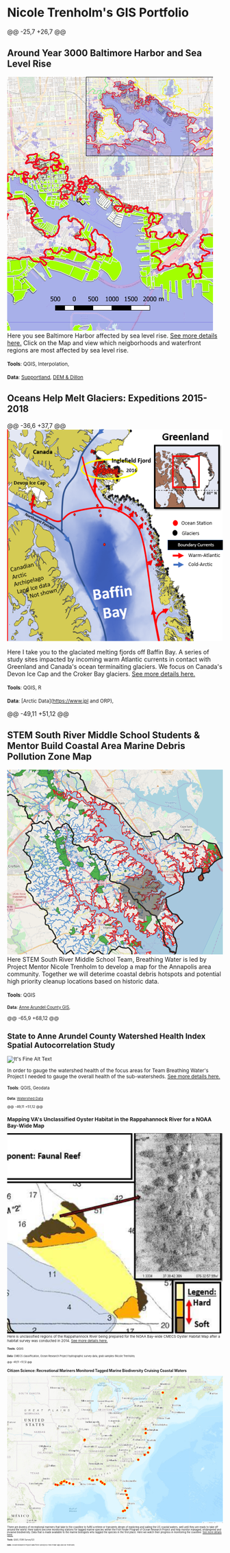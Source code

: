 # Nicole Trenholm's GIS Portfolio

@@ -25,7 +26,7 @@ 

## Around Year 3000 Baltimore Harbor and Sea Level Rise
![It's Fine Alt Text](P1_SLR/Capture.PNG)  
 Here you see Baltimore Harbor affected by sea level rise. [See more details here.](https://nicoletrenholm.github.io/P1_SLR/P1_SLR.html)
 Click on the Map and view  which neigborhoods and waterfront regions are most affected by sea level rise.
 
 <small>__Tools__: QGIS, Interpolation,</small>
 
 <small>__Data__: [Supportland](https://supportland.com/), [DEM & Dillon](https://oregoncraftbeer.org/guild/)</small>

## Oceans Help Melt Glaciers: Expeditions 2015-2018
@@ -36,6 +37,7 @@ 
![It's Fine Alt Text](P2_GLacier/glacier.PNG)

Here I take you to the glaciated melting fjords off Baffin Bay. A series of study sites impacted by incoming warm Atlantic currents in contact with Greenland and Canada's ocean terminaiting glaciers. We focus on Canada's Devon Ice Cap and the Croker Bay glaciers. [See more details here.](https://nicoletrenholm.github.io/P2_Glacier/Glacier.html)

 
 <small>__Tools__: QGIS, R</small>
 
 <small>__Data__: [Arctic Data](https://www.jpl and ORP), </small>


 @@ -49,11 +51,12 @@ 
 ## STEM South River Middle School Students & Mentor Build Coastal Area Marine Debris Pollution Zone Map
 ![It's Fine Alt Text](P3_STEMAA/2watersheds.PNG)
Here STEM South River Middle School Team, Breathing Water is led by Project Mentor Nicole Trenholm to develop a map for the Annapolis area community. Together we will deterime coastal debris hotspots and potential high priority cleanup locations based on historic data.
 
 <small>__Tools__: QGIS
 
 <small>__Data__: [Anne Arundel County GIS](https://supportland.com/), </small>
 
 
 @@ -65,9 +68,12 @@
 
 ## State to Anne Arundel County Watershed Health Index Spatial Autocorrelation Study
 ![It's Fine Alt Text](P4_AACBI/ClusterMap.PNG)
 
In order to gauge the watershed health of the focus areas for Team Breathing Water's Project I needed to gauge the overall health of the sub-watersheds. [See more details here.](https://nicoletrenholm.github.io/P4_AACBI_L6/L6.html)
 
 <small>__Tools__: QGIS, Geodata
 
 <small>__Data__: [Watershed Data](https://needlinkhere)
 
@@ -49,11 +51,12 @@ 
## Mapping VA's Unclassified Oyster Habitat in the Rappahannock River for a NOAA Bay-Wide Map
![It's Fine Alt Text](P5_VAHabMap/Capture.PNG)
Here is unclassified regions of the Rappahannock River being prepared for the NOAA Bay-wide CMECS Oyster Habitat Map after a habitat survey was conducted in 2014.
[See more details here.](https://nicoletrenholm.github.io/P5_VAHabMap/VAHabMap.html)

<small>__Tools__: QGIS
 
<small>__Data__: CMECS classiffication, Ocean Research Project hydrographic survey data, grab samples (Nicole Trenholm)


@@ -49,11 +51,12 @@ 
## Citizen Science: Recreational Mariners Monitored Tagged Marine Biodiversity Cruising Coastal Waters
![It's Fine Alt Text](P7_FishFinder/ff.PNG)

There are dozens of recreational mariners that take to the coastline to fulfill a retiree or transients dream of exploring and sailing the US coastal waters, well until they are ready to take off around the world. Here sailors become monitoring stations for tagged marine species within the Fish Finder Program of Ocean Research Project and help monitor managed, endangered and invasive biodiversity. Data that is made available to the marine biologists who tagged the species in the first place. Here we watch their progress in monitoring the coastline. [See more details here.](https://nicoletrenholm.github.io/P7_FishFinder/ff.html)

<small>__Tools__: QGIS, ESRI Survey123
 
<small>__Data__: Ocean Research Project data from Survey123 Fish Finder app (Nicole Trenholm)
